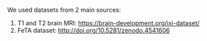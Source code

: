 We used datasets from 2 main sources: 
1. T1 and T2 brain MRI: https://brain-development.org/ixi-dataset/
2. FeTA dataset: http://doi.org/10.5281/zenodo.4541606
